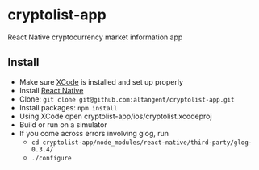 # cryptolist-app

React Native cryptocurrency market information app

## Install

 - Make sure [XCode](https://developer.apple.com/xcode/) is installed and set up properly
 - Install [React Native](https://facebook.github.io/react-native/docs/getting-started.html)
 - Clone: `git clone git@github.com:altangent/cryptolist-app.git` 
 - Install packages: `npm install`
 - Using XCode open cryptolist-app/ios/cryptolist.xcodeproj
 - Build or run on a simulator
 - If you come across errors involving glog, run 
   - `cd cryptolist-app/node_modules/react-native/third-party/glog-0.3.4/`
   - `./configure`
